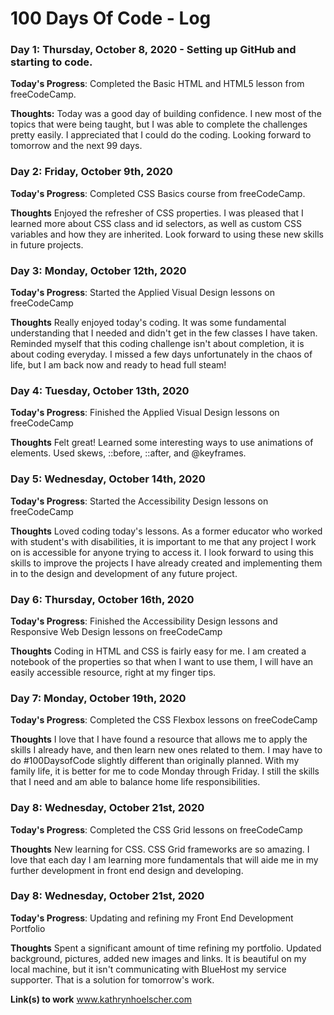# 100 Days Of Code - Log

### Day 1: Thursday, October 8, 2020 - Setting up GitHub and starting to code.

**Today's Progress**: Completed the Basic HTML and HTML5 lesson from freeCodeCamp.

**Thoughts:** Today was a good day of building confidence. I new most of the topics that were being taught, but I was able to complete the challenges pretty easily. I appreciated that I could do the coding. Looking forward to tomorrow and the next 99 days. 



### Day 2: Friday, October 9th, 2020

**Today's Progress**: Completed CSS Basics course from freeCodeCamp.

**Thoughts** Enjoyed the refresher of CSS properties. I was pleased that I learned more about CSS class and id selectors, as well as custom CSS variables and how they are inherited. Look forward to using these new skills in future projects. 

### Day 3: Monday, October 12th, 2020

**Today's Progress**: Started the Applied Visual Design lessons on freeCodeCamp

**Thoughts** Really enjoyed today's coding. It was some fundamental understanding that I needed and didn't get in the few classes I have taken. Reminded myself that this coding challenge isn't about completion, it is about coding everyday. I missed a few days unfortunately in the chaos of life, but I am back now and ready to head full steam!

### Day 4: Tuesday, October 13th, 2020

**Today's Progress**: Finished the Applied Visual Design lessons on freeCodeCamp

**Thoughts** Felt great! Learned some interesting ways to use animations of elements. Used skews, ::before, ::after, and @keyframes.

### Day 5: Wednesday, October 14th, 2020

**Today's Progress**: Started the Accessibility Design lessons on freeCodeCamp

**Thoughts** Loved coding today's lessons. As a former educator who worked with student's with disabilities, it is important to me that any project I work on is accessible for anyone trying to access it. I look forward to using this skills to improve the projects I have already created and implementing them in to the design and development of any future project. 

### Day 6: Thursday, October 16th, 2020

**Today's Progress**: Finished the Accessibility Design lessons and Responsive Web Design lessons on freeCodeCamp

**Thoughts** Coding in HTML and CSS is fairly easy for me. I am created a notebook of the properties so that when I want to use them, I will have an easily accessible resource, right at my finger tips. 

### Day 7: Monday, October 19th, 2020

**Today's Progress**: Completed the CSS Flexbox lessons on freeCodeCamp

**Thoughts** I love that I have found a resource that allows me to apply the skills I already have, and then learn new ones related to them. I may have to do #100DaysofCode slightly different than originally planned. With my family life, it is better for me to code Monday through Friday. I still the skills that I need and am able to balance home life responsibilities. 

### Day 8: Wednesday, October 21st, 2020

**Today's Progress**: Completed the CSS Grid lessons on freeCodeCamp

**Thoughts** New learning for CSS. CSS Grid frameworks are so amazing. I love that each day I am learning more fundamentals that will aide me in my further development in front end design and developing. 

### Day 8: Wednesday, October 21st, 2020

**Today's Progress**: Updating and refining my Front End Development Portfolio

**Thoughts** Spent a significant amount of time refining my portfolio. Updated background, pictures, added new images and links. It is beautiful on my local machine, but it isn't communicating with BlueHost my service supporter. That is a solution for tomorrow's work. 

**Link(s) to work**
www.kathrynhoelscher.com
